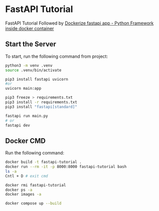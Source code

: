 # FastAPI Tutorial
 FastAPI Tutorial Followed by [Dockerize fastapi app - Python Framework inside docker container](https://www.youtube.com/watch?v=ED6PRjmXgBA)

## Start the Server

To start, run the following command from project:

```bash
python3 -m venv .venv
source .venv/bin/activate

pip3 install fastapi uvicorn
#or
uvicorn main:app

pip3 freeze > requirements.txt
pip3 install -r requirements.txt
pip3 install "fastapi[standard]"

fastapi run main.py
# or
fastapi dev
```

## Docker CMD

Run the following command:

```bash
docker build -t fastapi-tutorial .
docker run --rm -it -p 8000:8000 fastapi-tutorial bash
ls -a
Cntl + D # exit cmd

docker rmi fastapi-tutorial
docker ps -a
docker images -a

docker compose up --build
```